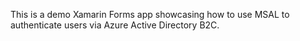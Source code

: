 This is a demo Xamarin Forms app showcasing how to use MSAL to authenticate users via Azure Active Directory B2C.
